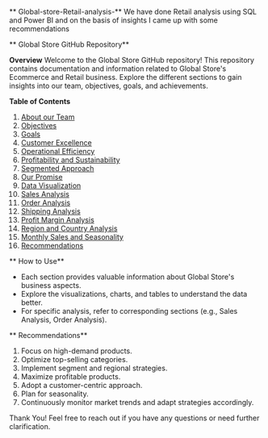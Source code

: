 ** Global-store-Retail-analysis-**
We have done Retail analysis using SQL and Power BI and on the basis of insights I came up with some recommendations




** Global Store GitHub Repository**

 **Overview**
Welcome to the Global Store GitHub repository! This repository contains documentation and information related to Global Store's Ecommerce and Retail business. Explore the different sections to gain insights into our team, objectives, goals, and achievements.

 **Table of Contents**
1. [About our Team](about-our-team)
2. [Objectives](objectives)
3. [Goals](goals)
4. [Customer Excellence](customer-excellence)
5. [Operational Efficiency](operational-efficiency)
6. [Profitability and Sustainability](profitability-and-sustainability)
7. [Segmented Approach](segmented-approach)
8. [Our Promise](our-promise)
9. [Data Visualization](data-visualization)
10. [Sales Analysis](sales-analysis)
11. [Order Analysis](order-analysis)
12. [Shipping Analysis](shipping-analysis)
13. [Profit Margin Analysis](profit-margin-analysis)
14. [Region and Country Analysis](region-and-country-analysis)
15. [Monthly Sales and Seasonality](monthly-sales-and-seasonality)
16. [Recommendations](recommendations)

** How to Use**
- Each section provides valuable information about Global Store's business aspects.
- Explore the visualizations, charts, and tables to understand the data better.
- For specific analysis, refer to corresponding sections (e.g., Sales Analysis, Order Analysis).

** Recommendations**
1. Focus on high-demand products.
2. Optimize top-selling categories.
3. Implement segment and regional strategies.
4. Maximize profitable products.
5. Adopt a customer-centric approach.
6. Plan for seasonality.
7. Continuously monitor market trends and adapt strategies accordingly.

 Thank You!
Feel free to reach out if you have any questions or need further clarification.

